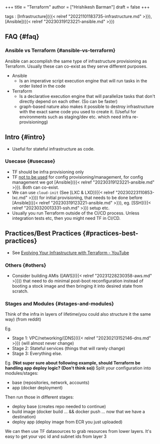 +++
title = "Terraform"
author = ["Hrishikesh Barman"]
draft = false
+++

tags
: [Infrastructure]({{< relref "20221101183735-infrastructure.md" >}}), [Ansible]({{< relref "20230319123221-ansible.md" >}})


## FAQ {#faq}


### Ansible vs Terraform {#ansible-vs-terraform}

Ansible can accomplish the same type of infrastructure provisioning as Terraform. Usually these can co-exist as they serve different purposes.

-   Ansible
    -   Is an imperative script execution engine that will run tasks in the order listed in the code
-   Terraform
    -   Is a declarative execution engine that will parallelize tasks that don't directly depend on each other. (So can be faster)
    -   graph-based nature also makes it possible to destroy infrastructure with the exact same code you used to create it. (Useful for environments such as staging/dev etc. which need infra re-provisioningg)


## Intro {#intro}

-   Useful for stateful infrastructure as code.


### Usecase {#usecase}

-   TF should be infra provisioning only
-   TF [not to be used](https://developer.hashicorp.com/terraform/intro/vs/chef-puppet) for config provisioning/management, for config management we got [Ansible]({{< relref "20230319123221-ansible.md" >}}). Both can co-exist.
-   We can use `cloud-init` (See [LXC &amp; LXD]({{< relref "20230223110853-lxc.md" >}})) for initial provisioning, that needs to be done before [Ansible]({{< relref "20230319123221-ansible.md" >}}), eg. [SSH]({{< relref "20230320013331-ssh.md" >}}) setup etc.
-   Usually you run Terraform outside of the CI/CD process. Unless integration tests etc, then you might need TF in CI/CD.


## Practices/Best Practices {#practices-best-practices}

-   See [Evolving Your Infrastructure with Terraform - YouTube](https://www.youtube.com/watch?v=wgzgVm7Sqlk)


### Others {#others}

-   Consider building AMIs ([AWS]({{< relref "20231228230358-aws.md" >}})) that need to do minimal post-boot reconfiguration instead of booting a stock image and then bringing it into desired state from scratch.


### Stages and Modules {#stages-and-modules}

Think of the infra in layers of lifetime(you could also structure it the same way) (from reddit)

Eg.

-   Stage 1: VPC/networking/[DNS]({{< relref "20230213152146-dns.md" >}}) (will almost never change)
-   Stage 2: Stateful services (things that will rarely change)
-   Stage 3: Everything else.

Eg. **(Not super sure about following example, should Terraform be handling app deploy logic? (Don't think so))**
Split your configuration into modules/stages:

-   base (repositories, network, accounts)
-   app (docker deployment)

Then run those in different stages:

-   deploy base (creates repo needed to continue)
-   build image (docker build ... &amp;&amp; docker push ... now that we have a destination)
-   deploy app (deploy image from ECR you just uploaded)

We can then use TF datasources to grab resources from lower layers. It's easy to get your vpc id and subnet ids from layer 3
